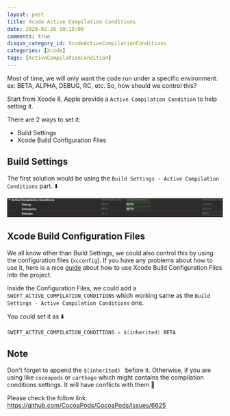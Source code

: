 ```yaml
---
layout: post
title: Xcode Active Compilation Conditions
date: 2020-02-26 10:13:00
comments: true
disqus_category_id: XcodeActiveCompilationConditions
categories: [Xcode]
tags: [ActiveCompilationCondition]
---
```


Most of time, we will only want the code run under a specific environment. ex: BETA, ALPHA, DEBUG, RC, etc. So, how should we control this?

Start from Xcode 8, Apple provide a `Active Compilation Condition` to help setting it.

There are 2 ways to set it:

- Build Settings
- Xcode Build Configuration Files

## Build Settings

The first solution would be using the `Build Settings - Active Compilation Conditions` part. ⬇️

![buildsettings](/images/2020-02-26-Xcode-Active-Compilation-Conditions/buildsettings.png)

## Xcode Build Configuration Files

We all know other than Build Settings, we could also control this by using the configuration files (`xcconfig`). If you have any problems about how to use it, here is a nice [guide](http://www.jontolof.com/cocoa/using-xcconfig-files-for-you-xcode-project/) about how to use Xcode Build Configuration Files into the project.

Inside the Configuration Files, we could add a `SWIFT_ACTIVE_COMPILATION_CONDITIONS` which working same as the `Build Settings - Active Compilation Conditions` one.

You could set it as ⬇️

```swift
SWIFT_ACTIVE_COMPILATION_CONDITIONS = $(inherited) BETA
```

## Note

Don't forget to append the `$(inherited) ` before it. Otherwise, if you are using like `cocoapods` or `carthage` which might contains the compilation conditions settings. It will have conflicts with them 🙁

Please check the follow link:
<https://github.com/CocoaPods/CocoaPods/issues/6625>
